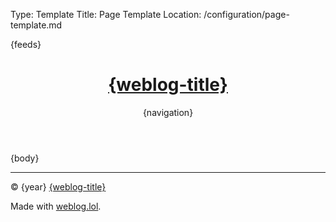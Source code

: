 Type: Template
Title: Page Template
Location: /configuration/page-template.md

<!DOCTYPE html>
<html lang="en">
<!-- Page Template from GitHub repo -->
<head>
<title>{weblog-title}{separator}{post-title}</title>
<meta charset="utf-8">
<meta name="viewport" content="width=device-width, initial-scale=1">
{feeds}
<style>
@import url('https://static.omg.lol/type/font-honey.css');
@import url('https://static.omg.lol/type/font-lato-regular.css');
@import url('https://static.omg.lol/type/font-lato-bold.css');
@import url('https://static.omg.lol/type/font-lato-italic.css');
@import url('https://static.omg.lol/type/font-md-io.css');
@import url('https://static.omg.lol/type/fontawesome-free/css/all.css');

:root {
  --foreground: #212529;
  --background: #f8f9fa;
  --link: #0080FF;
  --accent: #868e96;
  --box-shadow: 0px 5px 10px 0px rgba(0, 0, 0, 0.75);
}

@media (prefers-color-scheme: dark) {
  :root {
    --foreground: #eeeeee;
    --background: #222222;
    --link: #7DF9FF;
    --accent: #ced4da;
    --box-shadow: 0px 5px 10px 0px rgba(0, 0, 0, 0.7);
  }
}

* {
  box-sizing: border-box;
}

body {
  font-family: 'Lato', sans-serif;
  font-size: 120%;
  color: var(--foreground);
  background: var(--background);
}

header nav ul {
  list-style-type: none;
  margin: 0;
  padding: 0;
}

header nav li {
  display: inline-block;
}

header nav li a {
  display: block;
  text-decoration: none;
  font-weight: bold;
  margin-right: 1em;
}

h1,
h2,
h3,
h4,
h5,
h6 {
  font-family: 'VC Honey Deck', serif;
  text-align: center;
  margin: 1rem 0;
}

p,
li {
  line-height: 160%;
}

header,
main,
footer {
  max-width: 60em;
  margin: 2em auto;
  padding: 0 1em;
}

header {
  margin-top: 1em;
}

footer p {
  margin-top: 1em;
  font-size: 90%;
  text-align: center;
}

a:link {
  color: var(--link);
  text-decoration: none;
}

a:visited {
  color: var(--link);
}

a:hover {
  color: var(--link);
}

a:active {
  color: var(--link);
}

.post-info,
.post-tags {
  font-size: 85%;
  color: var(--accent);
  text-align: right;
}

.post-info i:nth-child(2) {
  margin-left: .75em;
}

.tag {
  background: var(--accent);
  color: var(--background) !important;
  padding: .3em .4em;
  margin: .8em 0 0 .4em;
  border-radius: .5em;
  text-decoration: none;
  display: inline-block;
}

hr {
  border: 0;
  height: 1px;
  background: #333;
  margin: 1em 0;
}

code {
  padding: .2em .3em;
  border: 1px solid var(--accent);
  white-space: pre-wrap;
  word-wrap: break-word; 
}

pre,
code {
  font-family: 'MD IO 0.4';
  font-size: 90%;
}

pre code {
  background: #000;
  color: #eee;
  display: inline-block;
  padding: 1em;
  white-space: pre-wrap;
  word-wrap: break-word;
}

img {
  max-width: 100%;
  border-radius: 0.5rem;
  box-shadow: var(--box-shadow);
}

table {
  border-collapse: collapse;
}

td,
th {
  padding: .75em;
  text-align: left;
  border: 1px solid var(--accent);
}

.weblog-title a {
  text-decoration: none;
  color: var(--foreground);
}

.previous-page + .next-page::before {
  content: "\2022";
  color: #ccc;
  margin: 0 0.75em;
}

.divider {
  display: flex;
  align-items: center;
  text-align: center;
  word-spacing: 1em;
  color: #ccc;
  gap: 1em;
  margin: 1em 0;
}

.divider::before,
.divider::after {
  content: "";
  flex: 1;
  border: 1px solid #ccc;
}

i[class^="fa-"],
i[class*=" fa-"],
i[class^="omg-"],
i[class*=" omg-"] {
  color: var(--accent);
}

</style>
</head>
<body>

<header>
  <h1 class="weblog-title"><a href="/">{weblog-title}</a></h1>
  {navigation}
</header>

<main>

{body}

</main>

<footer>
<hr>
<p>&copy; {year} <a href="/">{weblog-title}</a></p>
<p>Made with <a href="https://weblog.lol">weblog.lol</a>.</p>
</footer>

</body>
</html>

